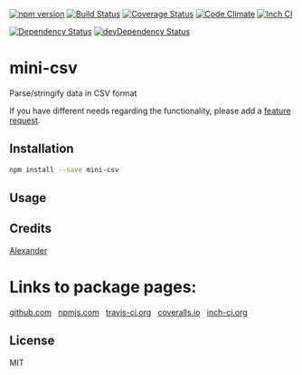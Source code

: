 [![npm version](https://badge.fury.io/js/mini-csv.svg)](http://badge.fury.io/js/mini-csv)
[![Build Status](https://travis-ci.org/alykoshin/mini-csv.svg)](https://travis-ci.org/alykoshin/mini-csv)
[![Coverage Status](https://coveralls.io/repos/alykoshin/mini-csv/badge.svg?branch=master&service=github)](https://coveralls.io/github/alykoshin/mini-csv?branch=master)
[![Code Climate](https://codeclimate.com/github/alykoshin/mini-csv/badges/gpa.svg)](https://codeclimate.com/github/alykoshin/mini-csv)
[![Inch CI](https://inch-ci.org/github/alykoshin/mini-csv.svg?branch=master)](https://inch-ci.org/github/alykoshin/mini-csv)

[![Dependency Status](https://david-dm.org/alykoshin/mini-csv/status.svg)](https://david-dm.org/alykoshin/mini-csv#info=dependencies)
[![devDependency Status](https://david-dm.org/alykoshin/mini-csv/dev-status.svg)](https://david-dm.org/alykoshin/mini-csv#info=devDependencies)


# mini-csv

Parse/stringify data in CSV format


If you have different needs regarding the functionality, please add a [feature request](https://github.com/alykoshin/mini-csv/issues).


## Installation

```sh
npm install --save mini-csv
```

## Usage


## Credits
[Alexander](https://github.com/alykoshin/)


# Links to package pages:

[github.com](https://github.com/alykoshin/mini-csv) &nbsp; [npmjs.com](https://www.npmjs.com/package/mini-csv) &nbsp; [travis-ci.org](https://travis-ci.org/alykoshin/mini-csv) &nbsp; [coveralls.io](https://coveralls.io/github/alykoshin/mini-csv) &nbsp; [inch-ci.org](https://inch-ci.org/github/alykoshin/mini-csv)


## License

MIT
